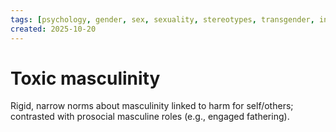 ```yaml
---
tags: [psychology, gender, sex, sexuality, stereotypes, transgender, intersex, orientation, sexism, masculinity, STEM]
created: 2025-10-20
---
```

# Toxic masculinity

Rigid, narrow norms about masculinity linked to harm for self/others; contrasted with prosocial masculine roles (e.g., engaged fathering).
